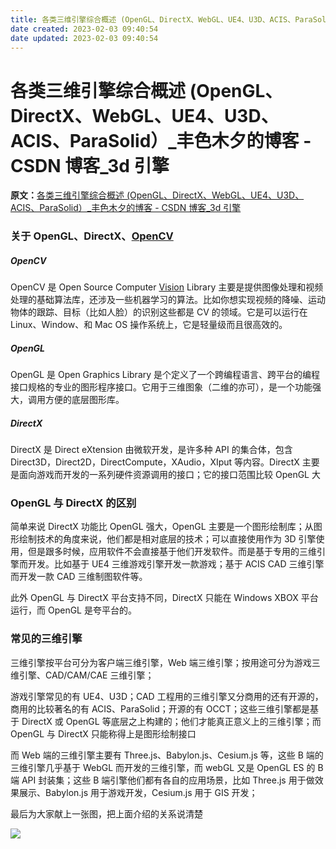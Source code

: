```yaml
---
title: 各类三维引擎综合概述 (OpenGL、DirectX、WebGL、UE4、U3D、ACIS、ParaSolid）_丰色木夕的博客 - CSDN 博客_3d 引擎
date created: 2023-02-03 09:40:54
date updated: 2023-02-03 09:40:54
---
```


# 各类三维引擎综合概述 (OpenGL、DirectX、WebGL、UE4、U3D、ACIS、ParaSolid）_丰色木夕的博客 - CSDN 博客_3d 引擎

**原文：**[各类三维引擎综合概述 (OpenGL、DirectX、WebGL、UE4、U3D、ACIS、ParaSolid）_丰色木夕的博客 - CSDN 博客_3d 引擎](https://blog.csdn.net/youlinhuanyan/article/details/123952013)

### 关于 OpenGL、DirectX、[OpenCV](https://so.csdn.net/so/search?q=OpenCV&spm=1001.2101.3001.7020)

##### OpenCV

OpenCV 是 Open Source Computer [Vision](https://so.csdn.net/so/search?q=Vision&spm=1001.2101.3001.7020) Library 主要是提供图像处理和视频处理的基础算法库，还涉及一些机器学习的算法。比如你想实现视频的降噪、运动物体的跟踪、目标（比如人脸）的识别这些都是 CV 的领域。它是可以运行在 Linux、Window、和 Mac OS 操作系统上，它是轻量级而且很高效的。

##### OpenGL

OpenGL 是 Open Graphics Library 是个定义了一个跨编程语言、跨平台的编程接口规格的专业的图形程序接口。它用于三维图象（二维的亦可），是一个功能强大，调用方便的底层图形库。

##### DirectX

DirectX 是 Direct eXtension 由微软开发，是许多种 API 的集合体，包含 Direct3D，Direct2D，DirectCompute，XAudio，XIput 等内容。DirectX 主要是面向游戏而开发的一系列硬件资源调用的接口；它的接口范围比较 OpenGL 大

### OpenGL 与 DirectX 的区别

简单来说 DirectX 功能比 OpenGL 强大，OpenGL 主要是一个图形绘制库；从图形绘制技术的角度来说，他们都是相对底层的技术；可以直接使用作为 3D 引擎使用，但是跟多时候，应用软件不会直接基于他们开发软件。而是基于专用的三维引擎而开发。比如基于 UE4 三维游戏引擎开发一款游戏；基于 ACIS CAD 三维引擎而开发一款 CAD 三维制图软件等。

此外 OpenGL 与 DirectX 平台支持不同，DirectX 只能在 Windows XBOX 平台运行，而 OpenGL 是夸平台的。

### 常见的三维引擎

三维引擎按平台可分为客户端三维引擎，Web 端三维引擎；按用途可分为游戏三维引擎、CAD/CAM/CAE 三维引擎；

游戏引擎常见的有 UE4、U3D；CAD 工程用的三维引擎又分商用的还有开源的，商用的比较著名的有 ACIS、ParaSolid；开源的有 OCCT；这些三维引擎都是基于 DirectX 或 OpenGL 等底层之上构建的；他们才能真正意义上的三维引擎；而 OpenGL 与 DirectX 只能称得上是图形绘制接口

而 Web 端的三维引擎主要有 Three.js、Babylon.js、Cesium.js 等，这些 B 端的三维引擎几乎基于 WebGL 而开发的三维引擎，而 webGL 又是 OpenGL ES 的 B 端 API 封装集；这些 B 端引擎他们都有各自的应用场景，比如 Three.js 用于做效果展示、Babylon.js 用于游戏开发，Cesium.js 用于 GIS 开发；

最后为大家献上一张图，把上面介绍的关系说清楚

![](https://img-blog.csdnimg.cn/71b1f0d7426e4c21b41a3c17aa9bb89b.png?x-oss-process=image/watermark,type_d3F5LXplbmhlaQ,shadow_50,text_Q1NETiBA5Liw6Imy5pyo5aSV,size_20,color_FFFFFF,t_70,g_se,x_16)